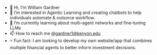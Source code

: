 - 👋 Hi, I’m William Gardner
- 👀 I’m interested in Agentic Learning and creating chatbots to help individuals automate & outsorce workflow.
- 🌱 I’m currently learning about multi-agent networks and fine-tuning LLMs
- 📫 How to reach me @gardner1@kenyon.edu
- ⚡ Fun fact: I am looking to develop my own website/app that combines multiple financial agents to better inform investment decisions.

<!---
LabzH1/LabzH1 is a ✨ special ✨ repository because its `README.md` (this file) appears on your GitHub profile.
You can click the Preview link to take a look at your changes.
--->
